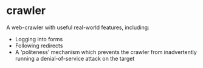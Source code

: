 # crawler

A web-crawler with useful real-world features, including:
* Logging into forms
* Following redirects
* A 'politeness' mechanism which prevents the crawler from inadvertently running a denial-of-service attack on the target
